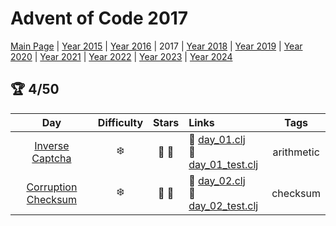 # Advent of Code 2017

[Main Page](https://adventofcode.com/2017) | [Year 2015](/src/aoclj/year_2015/) | [Year 2016](/src/aoclj/year_2016/) | 2017 | [Year 2018](/src/aoclj/year_2018/) | [Year 2019](/src/aoclj/year_2019/) | [Year 2020](/src/aoclj/year_2020/) | [Year 2021](/src/aoclj/year_2021/) | [Year 2022](/src/aoclj/year_2022/) | [Year 2023](/src/aoclj/year_2023/) | [Year 2024](/src/aoclj/year_2024/)

## :trophy: 4/50

| Day | Difficulty | Stars | Links | Tags |
|:---: | :---: | :---: | :--- | :----: |
[Inverse Captcha](http://www.adventofcode.com/2017/day/1)|:snowflake:|:star2: :star2:|:small_orange_diamond: [day_01.clj](/src/aoclj/year_2017/day_01.clj) <br /> :small_orange_diamond: [day_01_test.clj](/test/aoclj/year_2017/day_01_test.clj)|arithmetic
[Corruption Checksum](http://www.adventofcode.com/2017/day/2)|:snowflake:|:star2: :star2:|:small_orange_diamond: [day_02.clj](/src/aoclj/year_2017/day_02.clj) <br /> :small_orange_diamond: [day_02_test.clj](/test/aoclj/year_2017/day_02_test.clj)|checksum
